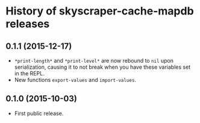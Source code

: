 # History of skyscraper-cache-mapdb releases

## 0.1.1 (2015-12-17)

- `*print-length*` and `*print-level*` are now rebound to `nil` upon
  serialization, causing it to not break when you have these variables
  set in the REPL.
- New functions `export-values` and `import-values`.

## 0.1.0 (2015-10-03)

- First public release.
